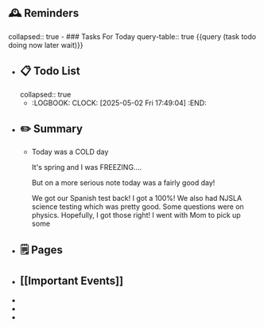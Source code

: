 ## 🕰️ Reminders
collapsed:: true
	- ### Tasks For Today
	  query-table:: true
	  {{query (task todo doing now later wait)}}
- ## 📋 Todo List
  collapsed:: true
	- :LOGBOOK:
	  CLOCK: [2025-05-02 Fri 17:49:04]
	  :END:
- ##  ✏️ Summary
	- Today was a COLD day
	  
	  It's spring and I was FREEZING....
	  
	  But on a more serious note today was a fairly good day!
	  
	  We got our Spanish test back! I got a 100%! We also had NJSLA science testing which was pretty good. Some questions were on physics. Hopefully, I got those right! I went with Mom to pick up some
- ## 🗒️ Pages
- ## [[Important Events]]
-
-
-